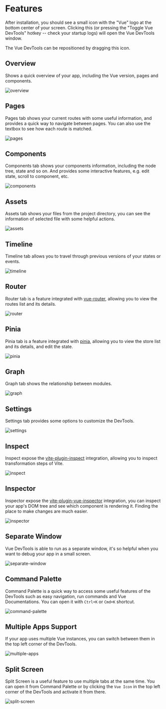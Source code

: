 # Features

After installation, you should see a small icon with the "Vue" logo at the bottom center of your screen. Clicking this (or pressing the "Toggle Vue DevTools" hotkey -- check your startup logs) will open the Vue DevTools window.

The Vue DevTools can be repositioned by dragging this icon.

## Overview

Shows a quick overview of your app, including the Vue version, pages and components.

![overview](/features/overview.svg)

## Pages

Pages tab shows your current routes with some useful information, and provides a quick way to navigate between pages. You can also use the textbox to see how each route is matched.

![pages](/features/pages.svg)

## Components

Components tab shows your components information, including the node tree, state and so on. And provides some interactive features, e.g. edit state, scroll to component, etc.

![components](/features/components.svg)

## Assets

Assets tab shows your files from the project directory, you can see the information of selected file with some helpful actions.

![assets](/features/assets.svg)

## Timeline

Timeline tab allows you to travel through previous versions of your states or events.

![timeline](/features/timeline.svg)

## Router

Router tab is a feature integrated with [vue-router](https://github.com/vuejs/router), allowing you to view the routes list and its details.

![router](/features/router.svg)

## Pinia

Pinia tab is a feature integrated with [pinia](https://github.com/vuejs/pinia), allowing you to view the store list and its details, and edit the state.

![pinia](/features/pinia.svg)

## Graph

Graph tab shows the relationship between modules.

![graph](/features/graph.svg)

## Settings

Settings tab provides some options to customize the DevTools.

![settings](/features/settings.svg)

## Inspect

Inspect expose the [vite-plugin-inspect](https://github.com/antfu/vite-plugin-inspect) integration, allowing you to inspect transformation steps of Vite.

![inspect](/features/inspect.svg)

## Inspector

Inspector expose the [vite-plugin-vue-inspector](https://github.com/webfansplz/vite-plugin-vue-inspector) integration, you can inspect your app's DOM tree and see which component is rendering it. Finding the place to make changes are much easier.

![inspector](/features/inspector.svg)

## Separate Window

Vue DevTools is able to run as a separate window, it's so helpful when you want to debug your app in a small screen.

![separate-window](/features/separate-window.png)

## Command Palette

Command Palette is a quick way to access some useful features of the DevTools such as easy navigation, run commands and Vue Documentations. You can open it with `Ctrl+K` or `Cmd+K` shortcut.

![command-palette](/features/command-palette.png)

## Multiple Apps Support

If your app uses multiple Vue instances, you can switch between them in the top left corner of the DevTools.

![multiple-apps](/features/multi-app.png)

## Split Screen

Split Screen is a useful feature to use multiple tabs at the same time. You can open it from Command Palette or by clicking the `Vue Icon` in the top left corner of the DevTools and activate it from there.

![split-screen](/features/split-screen.png)
